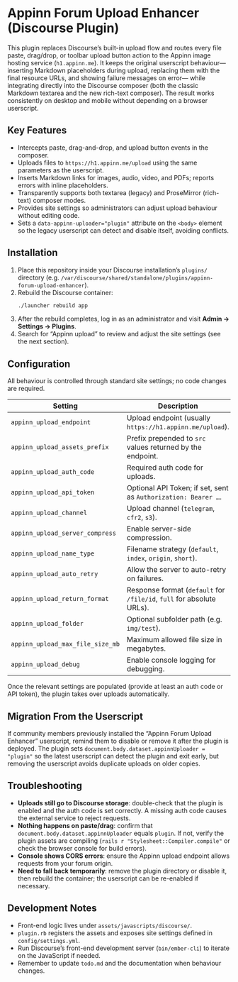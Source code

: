 Appinn Forum Upload Enhancer (Discourse Plugin)
==============================================

This plugin replaces Discourse’s built-in upload flow and routes every file paste, drag/drop, or toolbar upload button action to the Appinn image hosting service (`h1.appinn.me`). It keeps the original userscript behaviour— inserting Markdown placeholders during upload, replacing them with the final resource URLs, and showing failure messages on error— while integrating directly into the Discourse composer (both the classic Markdown textarea and the new rich-text composer). The result works consistently on desktop and mobile without depending on a browser userscript.

Key Features
------------
- Intercepts paste, drag-and-drop, and upload button events in the composer.
- Uploads files to `https://h1.appinn.me/upload` using the same parameters as the userscript.
- Inserts Markdown links for images, audio, video, and PDFs; reports errors with inline placeholders.
- Transparently supports both textarea (legacy) and ProseMirror (rich-text) composer modes.
- Provides site settings so administrators can adjust upload behaviour without editing code.
- Sets a `data-appinn-uploader="plugin"` attribute on the `<body>` element so the legacy userscript can detect and disable itself, avoiding conflicts.

Installation
------------
1. Place this repository inside your Discourse installation’s `plugins/` directory (e.g. `/var/discourse/shared/standalone/plugins/appinn-forum-upload-enhancer`).
2. Rebuild the Discourse container:
   ```bash
   ./launcher rebuild app
   ```
3. After the rebuild completes, log in as an administrator and visit **Admin → Settings → Plugins**.
4. Search for “Appinn upload” to review and adjust the site settings (see the next section).

Configuration
-------------
All behaviour is controlled through standard site settings; no code changes are required.

| Setting | Description | Default |
| --- | --- | --- |
| `appinn_upload_endpoint` | Upload endpoint (usually `https://h1.appinn.me/upload`). | `https://h1.appinn.me/upload` |
| `appinn_upload_assets_prefix` | Prefix prepended to `src` values returned by the endpoint. | `https://h1.appinn.me` |
| `appinn_upload_auth_code` | Required auth code for uploads. | _empty_ |
| `appinn_upload_api_token` | Optional API Token; if set, sent as `Authorization: Bearer …`. | _empty_ |
| `appinn_upload_channel` | Upload channel (`telegram`, `cfr2`, `s3`). | `telegram` |
| `appinn_upload_server_compress` | Enable server-side compression. | `false` |
| `appinn_upload_name_type` | Filename strategy (`default`, `index`, `origin`, `short`). | `default` |
| `appinn_upload_auto_retry` | Allow the server to auto-retry on failures. | `true` |
| `appinn_upload_return_format` | Response format (`default` for `/file/id`, `full` for absolute URLs). | `default` |
| `appinn_upload_folder` | Optional subfolder path (e.g. `img/test`). | _empty_ |
| `appinn_upload_max_file_size_mb` | Maximum allowed file size in megabytes. | `20` |
| `appinn_upload_debug` | Enable console logging for debugging. | `false` |

Once the relevant settings are populated (provide at least an auth code or API token), the plugin takes over uploads automatically.

Migration From the Userscript
-----------------------------
If community members previously installed the “Appinn Forum Upload Enhancer” userscript, remind them to disable or remove it after the plugin is deployed. The plugin sets `document.body.dataset.appinnUploader = "plugin"` so the latest userscript can detect the plugin and exit early, but removing the userscript avoids duplicate uploads on older copies.

Troubleshooting
---------------
- **Uploads still go to Discourse storage**: double-check that the plugin is enabled and the auth code is set correctly. A missing auth code causes the external service to reject requests.
- **Nothing happens on paste/drag**: confirm that `document.body.dataset.appinnUploader` equals `plugin`. If not, verify the plugin assets are compiling (`rails r "Stylesheet::Compiler.compile"` or check the browser console for build errors).
- **Console shows CORS errors**: ensure the Appinn upload endpoint allows requests from your forum origin.
- **Need to fall back temporarily**: remove the plugin directory or disable it, then rebuild the container; the userscript can be re-enabled if necessary.

Development Notes
-----------------
- Front-end logic lives under `assets/javascripts/discourse/`.
- `plugin.rb` registers the assets and exposes site settings defined in `config/settings.yml`.
- Run Discourse’s front-end development server (`bin/ember-cli`) to iterate on the JavaScript if needed.
- Remember to update `todo.md` and the documentation when behaviour changes.
